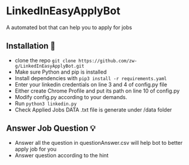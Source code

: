 # LinkedInEasyApplyBot
A automated bot that can help you to apply for jobs

## Installation 🔌

- clone the repo `git clone https://github.com/zw-g/LinkedInEasyApplyBot.git`
- Make sure Python and pip is installed
- Install dependencies with `pip3 install -r requirements.yaml`
- Enter your linkedin credentials on line 3 and 4 of config.py file
- Either create Chrome Profile and put its path on line 10 of config.py
- Modify config.py according to your demands.
- Run `python3 linkedin.py`
- Check Applied Jobs DATA .txt file is generate under /data folder

## Answer Job Question 💡

- Answer all the question in questionAnswer.csv will help bot to better apply job for you
- Answer question according to the hint